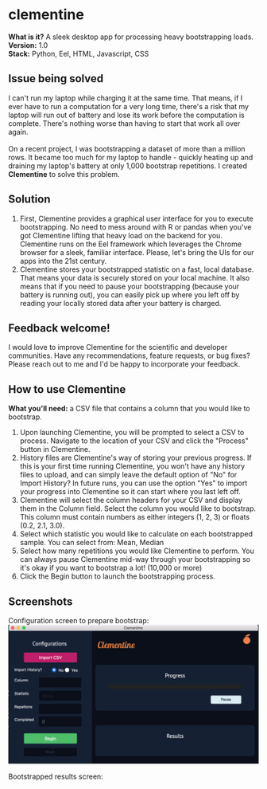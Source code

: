 # clementine
**What is it?** A sleek desktop app for processing heavy bootstrapping loads.  
**Version:** 1.0  
**Stack:** Python, Eel, HTML, Javascript, CSS  

## Issue being solved
I can't run my laptop while charging it at the same time. That means, if I ever have to run a computation for a very long time, there's a risk that my laptop will run out of battery and lose its work before the computation is complete. There's nothing worse than having to start that work all over again.  
<br />
On a recent project, I was bootstrapping a dataset of more than a million rows. It became too much for my laptop to handle - quickly heating up and draining my laptop's battery at only 1,000 bootstrap repetitions. I created **Clementine** to solve this problem.  

## Solution
1. First, Clementine provides a graphical user interface for you to execute bootstrapping. No need to mess around with R or pandas when you've got Clementine lifting that heavy load on the backend for you. Clementine runs on the Eel framework which leverages the Chrome browser for a sleek, familiar interface. Please, let's bring the UIs for our apps into the 21st century.   
2. Clementine stores your bootstrapped statistic on a fast, local database. That means your data is securely stored on your local machine. It also means that if you need to pause your bootstrapping (because your battery is running out), you can easily pick up where you left off by reading your locally stored data after your battery is charged.

## Feedback welcome!
I would love to improve Clementine for the scientific and developer communities. Have any recommendations, feature requests, or bug fixes? Please reach out to me and I'd be happy to incorporate your feedback.

## How to use Clementine  
**What you'll need:** a CSV file that contains a column that you would like to bootstrap.
1. Upon launching Clementine, you will be prompted to select a CSV to process. Navigate to the location of your CSV and click the "Process" button in Clementine.
2. History files are Clementine's way of storing your previous progress. If this is your first time running Clementine, you won't have any history files to upload, and can simply leave the default option of "No" for Import History? In future runs, you can use the option "Yes" to import your progress into Clementine so it can start where you last left off.
3. Clementine will select the column headers for your CSV and display them in the Column field. Select the column you would like to bootstrap. This column must contain numbers as either integers (1, 2, 3) or floats (0.2, 2.1, 3.0).
4. Select which statistic you would like to calculate on each bootstrapped sample. You can select from: Mean, Median  
5. Select how many repetitions you would like Clementine to perform. You can always pause Clementine mid-way through your bootstrapping so it's okay if you want to bootstrap a lot! (10,000 or more)
6. Click the Begin button to launch the bootstrapping process. 

## Screenshots
Configuration screen to prepare bootstrap:
![pre-bootstrap setup](https://github.com/omarolivarez/clementine/blob/main/pre-bootstrap.png)

  
 Bootstrapped results screen:
 
